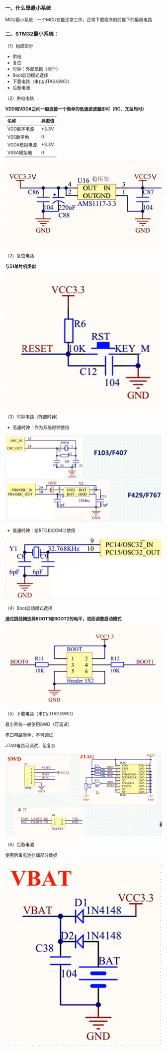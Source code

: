 ### 一、什么是最小系统

MCU最小系统：一个MCU在能正常工作，正常下载程序的前提下的最简电路

 ### 二、STM32最小系统：

（1）组成部分

- 供电
- 复位
- 时钟：外部晶振（两个）
- Boot启动模式选择
- 下载电路（串口/JTAG/SWD）
- 后备电池

（2）供电电路

**VDD和VDDA之间一般连接一个简单的低通滤波器即可（RC、兀型均可）**

| 名称         | 典型值 |
| :----------- | ------ |
| VDD数字电源  | +3.3V  |
| VSS数字地    | 0      |
| VDDA模拟电源 | +3.3V  |
| VSSA模拟地   | 0      |

![1655902458078](assets/1655902458078.png)

（2）复位电路

**与51单片机类似**

![1655904193098](assets/1655904193098.png)

（3）时钟电路（外部时钟）

- 高速时钟：作为系统时钟使用

![1655904581427](assets/1655904581427.png)

- 低速时钟：给RTC和COM口使用

![1655904651953](assets/1655904651953.png)

（4）Boot启动模式选择

**通过跳线帽选择BOOT1和BOOT2的电平，进而调整启动模式**

![1655905110594](assets/1655905110594.png)

（5）下载电路（串口/JTAG/SWD）

最小系统一般使用SWD（可调试）

串口电路简单，不可调试

JTAG电路可调试，但复杂

![1655905484902](assets/1655905484902.png)

（6）后备电池

使用后备电池存储部分数据

![1655906010816](assets/1655906010816.png)
